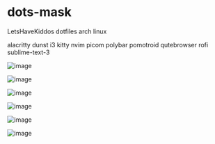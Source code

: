 # dots-mask
LetsHaveKiddos dotfiles arch linux

alacritty
dunst
i3
kitty
nvim
picom
polybar
pomotroid
qutebrowser
rofi
sublime-text-3

![image](https://github.com/LetsHaveKiddos/dots-mask/blob/master/screenshots/Screenshot_20210720_174845.png)

![image](https://github.com/LetsHaveKiddos/dots-mask/blob/master/screenshots/Screenshot_20210720_181624.png)

![image](https://github.com/LetsHaveKiddos/dots-mask/blob/master/screenshots/Screenshot_20210720_160059.png)

![image](https://github.com/LetsHaveKiddos/dots-mask/blob/master/screenshots/Screenshot_20210720_175335.png)

![image](https://github.com/LetsHaveKiddos/dots-mask/blob/master/screenshots/Screenshot_20210720_174432.png)

![image](https://github.com/LetsHaveKiddos/dots-mask/blob/master/screenshots/Screenshot_20210720_155542.png)

